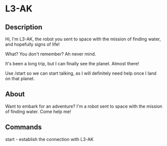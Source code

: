 # L3-AK

## Description

Hi, I'm L3-AK, the robot you sent to space with the mission of finding water, and hopefully signs of life!

What? You don't remember? Ah never mind.

It's been a long trip, but I can finally see the planet. Almost there!

Use /start so we can start talking, as I will definitely need help once I land on that planet.

## About

Want to embark for an adventure? I'm a robot sent to space with the mission of finding water. Come help me!

## Commands

start - establish the connection with L3-AK
